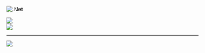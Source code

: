 
![.Net](https://img.shields.io/badge/.NET-5C2D91?style=for-the-badge&logo=.net&logoColor=white)

![](https://github-readme-stats.vercel.app/api?username=dann1001&theme=shadow_blue&hide_border=false&include_all_commits=true&count_private=true)<br/>
![](https://github-readme-streak-stats.herokuapp.com/?user=dann1001&theme=shadow_blue&hide_border=false)<br/>


---
[![](https://visitcount.itsvg.in/api?id=dann1001&icon=0&color=0)](https://visitcount.itsvg.in)

<!-- Proudly created with GPRM ( https://gprm.itsvg.in ) -->
